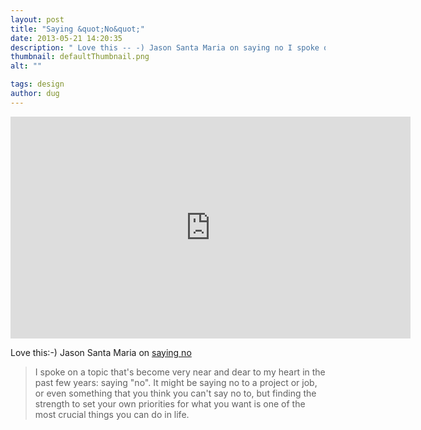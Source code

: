 ```yaml
---
layout: post
title: "Saying &quot;No&quot;"
date: 2013-05-21 14:20:35
description: " Love this -- -) Jason Santa Maria on saying no I spoke on a topic that&#8217;s become very near and dear to my heart in the past few years --  saying &#8220;no&#8221;. It might be saying no to a project or job,&#8230;"
thumbnail: defaultThumbnail.png
alt: ""

tags: design
author: dug
---
```


<p><iframe src="http://player.vimeo.com/video/53155584?title=0&amp;byline=0&amp;portrait=0&amp;badge=0" width="640" height="355" frameborder="0" webkitAllowFullScreen mozallowfullscreen allowFullScreen></iframe></p>

<p>Love this:-) Jason Santa Maria on <a href="http://jasonsantamaria.com/articles/saying-no">saying no</a></p>

<blockquote><p>I spoke on a topic that's become very near and dear to my heart in the past few years: saying "no". It might be saying no to a project or job, or even something that you think you can't say no to, but finding the strength to set your own priorities for what you want is one of the most crucial things you can do in life.</p></blockquote>
